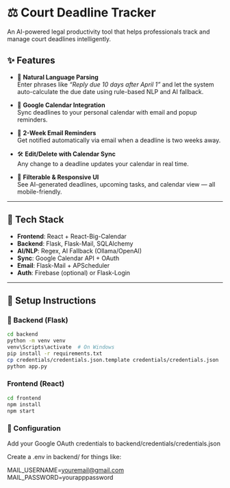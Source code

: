 # ⚖️ Court Deadline Tracker

An AI-powered legal productivity tool that helps professionals track and manage court deadlines intelligently.

## ✨ Features

- 🧠 **Natural Language Parsing**  
  Enter phrases like _“Reply due 10 days after April 1”_ and let the system auto-calculate the due date using rule-based NLP and AI fallback.

- 📅 **Google Calendar Integration**  
  Sync deadlines to your personal calendar with email and popup reminders.

- 📨 **2-Week Email Reminders**  
  Get notified automatically via email when a deadline is two weeks away.

- 🛠️ **Edit/Delete with Calendar Sync**  
  Any change to a deadline updates your calendar in real time.

- 🔎 **Filterable & Responsive UI**  
  See AI-generated deadlines, upcoming tasks, and calendar view — all mobile-friendly.

---

## 🧠 Tech Stack

- **Frontend**: React + React-Big-Calendar  
- **Backend**: Flask, Flask-Mail, SQLAlchemy  
- **AI/NLP**: Regex, AI Fallback (Ollama/OpenAI)  
- **Sync**: Google Calendar API + OAuth  
- **Email**: Flask-Mail + APScheduler  
- **Auth**: Firebase (optional) or Flask-Login

---

## 🚀 Setup Instructions

### 🔧 Backend (Flask)
```bash
cd backend
python -m venv venv
venv\Scripts\activate  # On Windows
pip install -r requirements.txt
cp credentials/credentials.json.template credentials/credentials.json  # Add your actual keys
python app.py

```
### Frontend (React)

```bash
cd frontend
npm install
npm start

```

### 🔐 Configuration
Add your Google OAuth credentials to backend/credentials/credentials.json

Create a .env in backend/ for things like:


MAIL_USERNAME=youremail@gmail.com
MAIL_PASSWORD=yourapppassword